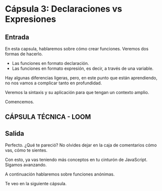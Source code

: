 # Cápsula 3: Declaraciones vs Expresiones

## Entrada

En esta capsula, hablaremos sobre cómo crear funciones. Veremos dos formas de hacerlo.

- Las funciones en formato declaración.
- Las funciones en formato expresión, es decir, a través de una variable.

Hay algunas diferencias ligeras, pero, en este punto que están aprendiendo, no nos vamos a complicar tanto en profundidad.

Veremos la sintaxis y su aplicación para que tengan un contexto amplio.

Comencemos.

## CÁPSULA TÉCNICA - LOOM



## Salida

Perfecto. ¿Qué te pareció? No olvides dejar en la caja de comentarios cómo vas, cómo te sientes.

Con esto, ya vas teniendo más conceptos en tu cinturón de JavaScript. Sigamos avanzando.

A continuación hablaremos sobre funciones anónimas. 

Te veo en la siguiente cápsula.